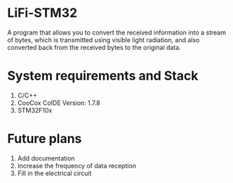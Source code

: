 # LiFi-STM32
A program that allows you to convert the received information into a stream of bytes, which is transmitted using visible light radiation, and also converted back from the 
received bytes to the original data.
# System requirements and Stack
  1. C/C++
  2. CooCox CoIDE Version: 1.7.8
  3. STM32F10x
# Future plans
  1. Add documentation
  2. Increase the frequency of data reception
  3. Fill in the electrical circuit
